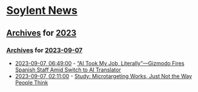 # [Soylent News](../../../README.md)

## [Archives](../../index.md) for [2023](../index.md)

### [Archives](../../index.md) for [2023-09-07](index.md)

* [2023-09-07, 06:49:00](https://soylentnews.org/article.pl?sid=23/09/06/101202&from=rss) - [“AI Took My Job, Literally”—Gizmodo Fires Spanish Staff Amid Switch to AI Translator](https://soylentnews.org/article.pl?sid=23/09/06/101202&from=rss)
* [2023-09-07, 02:11:00](https://soylentnews.org/article.pl?sid=23/09/06/0956246&from=rss) - [Study: Microtargeting Works, Just Not the Way People Think](https://soylentnews.org/article.pl?sid=23/09/06/0956246&from=rss)
